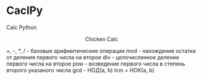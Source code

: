 # CaclPy
Calc Python 
<center>Chicken Calc</center>

+, -, *, / - базовые арифмитические операции
mod - нахождение остатка от деления первого числа на второе
div - целочисленное деление первого числа на второе
pow - возведение первого числа в степень второго указаного числа
gcd - НОД(a, b)
lcm = НОК(a, b)

